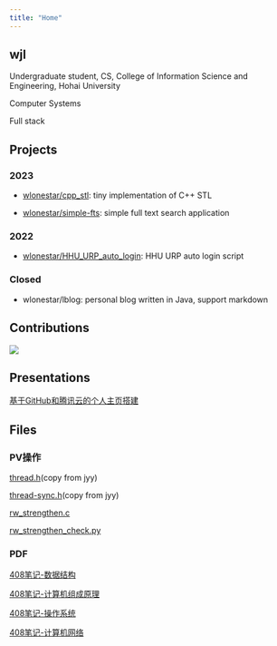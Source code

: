 ```yaml
---
title: "Home"
---
```


## wjl

Undergraduate student, CS, College of Information Science and Engineering, Hohai University

Computer Systems

Full stack


## Projects

### 2023

- [wlonestar/cpp_stl](https://github.com/wlonestar/cpp_stl): tiny implementation of C++ STL

- [wlonestar/simple-fts](https://github.com/wlonestar/simple-fts): simple full text search application

### 2022

- [wlonestar/HHU_URP_auto_login](https://github.com/wlonestar/HHU_URP_auto_login): HHU URP auto login script

### Closed

- wlonestar/lblog: personal blog written in Java, support markdown


## Contributions

![](https://ghchart.rshah.org/wlonestar)


## Presentations

[基于GitHub和腾讯云的个人主页搭建](slides/personal_site/_index.html)


## Files

### PV操作

[thread.h](https://wangjialei.xyz/files/code/thread.h)(copy from jyy)

[thread-sync.h](https://wangjialei.xyz/files/code/thread-sync.h)(copy from jyy)

[rw_strengthen.c](https://wangjialei.xyz/files/code/rw_strengthen.c)

[rw_strengthen_check.py](https://wangjialei.xyz/files/code/rw_strengthen_check.py)

### PDF

<!-- [《操作系统》书后习题答案](https://wangjialei.xyz/files/pdf/os_answer.pdf)

[软件工程复习](https://wangjialei.xyz/files/pdf/se_review.pdf)

[数据库系统原理复习](https://wangjialei.xyz/files/pdf/db_review.pdf)

[计算机网络复习](https://wangjialei.xyz/files/pdf/network_review.pdf) -->

[408笔记-数据结构](https://wangjialei.xyz/files/pdf/dsa.pdf)

[408笔记-计算机组成原理](https://wangjialei.xyz/files/pdf/composition.pdf)

[408笔记-操作系统](https://wangjialei.xyz/files/pdf/os.pdf)

[408笔记-计算机网络](https://wangjialei.xyz/files/pdf/network.pdf)
